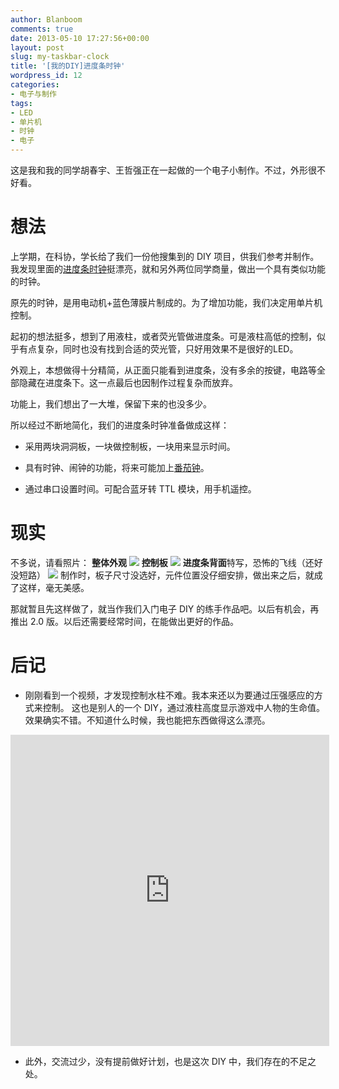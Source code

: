 ```yaml
---
author: Blanboom
comments: true
date: 2013-05-10 17:27:56+00:00
layout: post
slug: my-taskbar-clock
title: '[我的DIY]进度条时钟'
wordpress_id: 12
categories:
- 电子与制作
tags:
- LED
- 单片机
- 时钟
- 电子
---
```


这是我和我的同学胡春宇、王哲强正在一起做的一个电子小制作。不过，外形很不好看。


# 想法


上学期，在科协，学长给了我们一份他搜集到的 DIY 项目，供我们参考并制作。我发现里面的[进度条时钟](http://www.qiqufaxian.cn/post/2454.html)挺漂亮，就和另外两位同学商量，做出一个具有类似功能的时钟。

原先的时钟，是用电动机+蓝色薄膜片制成的。为了增加功能，我们决定用单片机控制。

起初的想法挺多，想到了用液柱，或者荧光管做进度条。可是液柱高低的控制，似乎有点复杂，同时也没有找到合适的荧光管，只好用效果不是很好的LED。

外观上，本想做得十分精简，从正面只能看到进度条，没有多余的按键，电路等全部隐藏在进度条下。这一点最后也因制作过程复杂而放弃。

功能上，我们想出了一大堆，保留下来的也没多少。

所以经过不断地简化，我们的进度条时钟准备做成这样：

- 采用两块洞洞板，一块做控制板，一块用来显示时间。

- 具有时钟、闹钟的功能，将来可能加上[番茄钟](http://baike.baidu.com/view/5259318.htm)。

- 通过串口设置时间。可配合蓝牙转 TTL 模块，用手机遥控。


<!-- more -->


# 现实


不多说，请看照片：
**整体外观**
![](/images/2013/05/IMG_20130511_003748.jpg)
**控制板**
![](/images/2013/05/IMG_20130511_003931.jpg)
**进度条背面**特写，恐怖的飞线（还好没短路）
![](/images/2013/05/IMG_20130511_003832.jpg)
制作时，板子尺寸没选好，元件位置没仔细安排，做出来之后，就成了这样，毫无美感。

那就暂且先这样做了，就当作我们入门电子 DIY 的练手作品吧。以后有机会，再推出 2.0 版。以后还需要经常时间，在能做出更好的作品。


# 后记


- 刚刚看到一个视频，才发现控制水柱不难。我本来还以为要通过压强感应的方式来控制。
这也是别人的一个 DIY，通过液柱高度显示游戏中人物的生命值。效果确实不错。不知道什么时候，我也能把东西做得这么漂亮。

<iframe width="510" height="498" src="https://player.youku.com/embed/XNTU0MTIxNTUy" allowfullscreen="" frameborder="0"> </iframe>

- 此外，交流过少，没有提前做好计划，也是这次 DIY 中，我们存在的不足之处。
